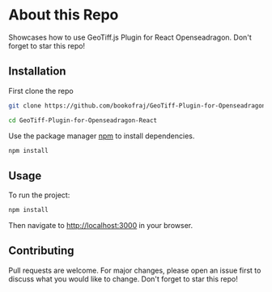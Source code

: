 # About this Repo

Showcases how to use GeoTiff.js Plugin for React Openseadragon. Don't forget to star this repo!

## Installation
First clone the repo
```bash
git clone https://github.com/bookofraj/GeoTiff-Plugin-for-Openseadragon-React.git

cd GeoTiff-Plugin-for-Openseadragon-React
```

Use the package manager [npm](https://www.npmjs.com/) to install dependencies.

```bash
npm install
```

## Usage
To run the project:
```bash
npm install
```
Then navigate to [http://localhost:3000](http://localhost:3000) in your browser.

## Contributing

Pull requests are welcome. For major changes, please open an issue first
to discuss what you would like to change.
Don't forget to star this repo!